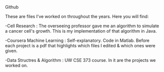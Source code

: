 Github 

These are files I've worked on throughout the years. Here you will find:

-Cell Research : The overseeing professor gave me an algorithm to simulate a cancer cell's growth. This is my implementation of that algorithm in Java.

-Coursera Machine Learning : Self-explanatory. Code in Matlab. Before each project is a pdf that highlights which files I edited & which ones were given.

-Data Structres & Algorithm : UW CSE 373 course. In it are the projects we worked on.
